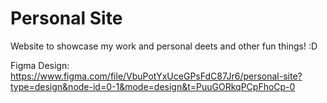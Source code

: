 # Personal Site

Website to showcase my work and personal deets and other fun things! :D       

Figma Design: https://www.figma.com/file/VbuPotYxUceGPsFdC87Jr6/personal-site?type=design&node-id=0-1&mode=design&t=PuuGORkqPCpFhoCp-0         
